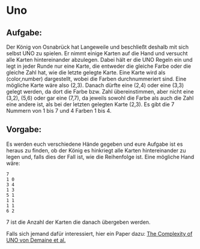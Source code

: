 Uno
=================================

Aufgabe:
--------
Der König von Osnabrück hat Langeweile und beschließt deshalb mit sich selbst UNO zu spielen.
Er nimmt einige Karten auf die Hand und versucht alle Karten hintereinander abzulegen.
Dabei hält er die UNO Regeln ein und legt in jeder Runde nur eine Karte,
die entweder die gleiche Farbe oder die gleiche Zahl hat, wie die letzte gelegte Karte.	
Eine Karte wird als (color,number) dargestellt, wobei die Farben durchnummeriert sind.
Eine mögliche Karte wäre also (2,3). Danach dürfte eine (2,4) oder eine (3,3) gelegt werden,
da dort die Farbe bzw. Zahl übereinstimmen, aber nicht eine (3,2), (5,6)
oder gar eine (7,7), da jeweils sowohl die Farbe als auch die Zahl eine andere ist,
als bei der letzten gelegten Karte (2,3).
Es gibt die 7 Nummern von 1 bis 7 und 4 Farben 1 bis 4.

Vorgabe:
-----
Es werden euch verschiedene Hände gegeben und eure Aufgabe ist es heraus zu finden,
ob der König es hinkriegt alle Karten hintereinander zu legen und,
falls dies der Fall ist, wie die Reihenfolge ist.
Eine mögliche Hand wäre:
	
    7
    1 0
    3 4
    1 3
    5 1
    1 1
    1 1
    6 2
    
7 ist die Anzahl der Karten die danach übergeben werden.

 
Falls sich jemand dafür interessiert, hier ein Paper dazu:
[The Complexity of UNO von Demaine et al.](http://arxiv.org/pdf/1003.2851.pdf)

